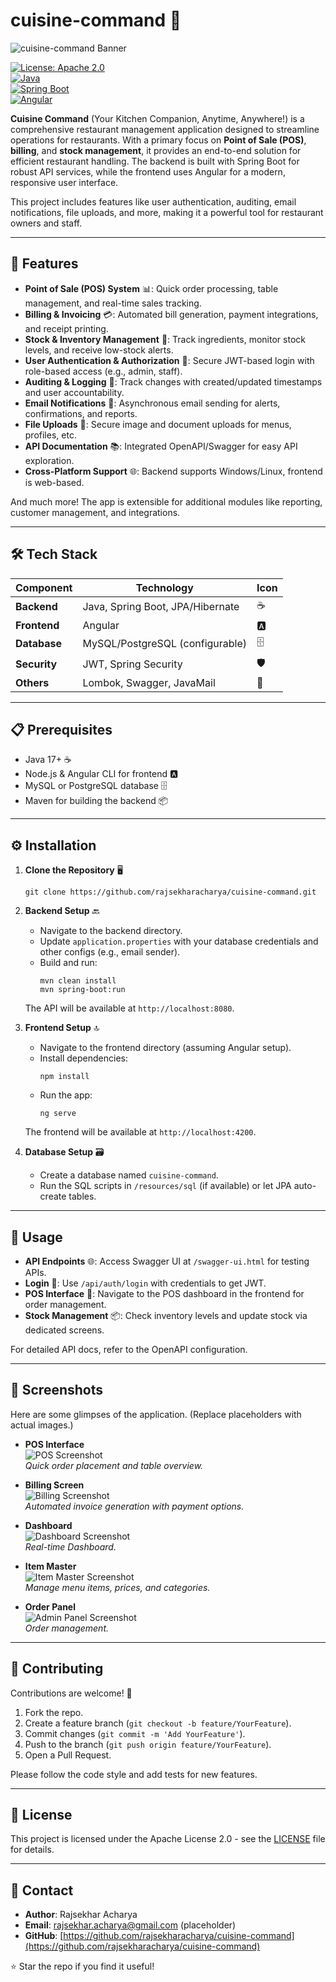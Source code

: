 # cuisine-command 🍲

![cuisine-command Banner](https://img.shields.io/badge/Cuisine%20Command-Your%20Kitchen%20Companion-brightgreen?style=for-the-badge&logo=appveyor) 

[![License: Apache 2.0](https://img.shields.io/badge/License-Apache%202.0-blue.svg?style=flat-square)](https://opensource.org/licenses/Apache-2.0)  
[![Java](https://img.shields.io/badge/Java-17+-orange?style=flat-square&logo=java)](https://www.java.com/)  
[![Spring Boot](https://img.shields.io/badge/Spring%20Boot-3.x-green?style=flat-square&logo=spring)](https://spring.io/projects/spring-boot)  
[![Angular](https://img.shields.io/badge/Angular-19+-red?style=flat-square&logo=angular)](https://angular.io/)  

**Cuisine Command** (Your Kitchen Companion, Anytime, Anywhere!) is a comprehensive restaurant management application designed to streamline operations for restaurants. With a primary focus on **Point of Sale (POS)**, **billing**, and **stock management**, it provides an end-to-end solution for efficient restaurant handling. The backend is built with Spring Boot for robust API services, while the frontend uses Angular for a modern, responsive user interface.

This project includes features like user authentication, auditing, email notifications, file uploads, and more, making it a powerful tool for restaurant owners and staff.

---

## 🚀 Features

- **Point of Sale (POS) System** 📊: Quick order processing, table management, and real-time sales tracking.
- **Billing & Invoicing** 💳: Automated bill generation, payment integrations, and receipt printing.
- **Stock & Inventory Management** 🛒: Track ingredients, monitor stock levels, and receive low-stock alerts.
- **User Authentication & Authorization** 🔐: Secure JWT-based login with role-based access (e.g., admin, staff).
- **Auditing & Logging** 📝: Track changes with created/updated timestamps and user accountability.
- **Email Notifications** 📧: Asynchronous email sending for alerts, confirmations, and reports.
- **File Uploads** 📁: Secure image and document uploads for menus, profiles, etc.
- **API Documentation** 📚: Integrated OpenAPI/Swagger for easy API exploration.
- **Cross-Platform Support** 🌐: Backend supports Windows/Linux, frontend is web-based.

And much more! The app is extensible for additional modules like reporting, customer management, and integrations.

---

## 🛠️ Tech Stack

| Component     | Technology                  | Icon |
|---------------|-----------------------------|------|
| **Backend**  | Java, Spring Boot, JPA/Hibernate | ☕ |
| **Frontend** | Angular                     | 🅰️ |
| **Database** | MySQL/PostgreSQL (configurable) | 🗄️ |
| **Security** | JWT, Spring Security        | 🛡️ |
| **Others**   | Lombok, Swagger, JavaMail   | 🔧 |

---

## 📋 Prerequisites

- Java 17+ ☕
- Node.js & Angular CLI for frontend 🅰️
- MySQL or PostgreSQL database 🗄️
- Maven for building the backend 📦

---

## ⚙️ Installation

1. **Clone the Repository** 🖥️  
   ```
   git clone https://github.com/rajsekharacharya/cuisine-command.git
   ```

2. **Backend Setup** 🔙  
   - Navigate to the backend directory.  
   - Update `application.properties` with your database credentials and other configs (e.g., email sender).  
   - Build and run:  
     ```
     mvn clean install
     mvn spring-boot:run
     ```  
   The API will be available at `http://localhost:8080`.

3. **Frontend Setup** 🔝  
   - Navigate to the frontend directory (assuming Angular setup).  
   - Install dependencies:  
     ```
     npm install
     ```  
   - Run the app:  
     ```
     ng serve
     ```  
   The frontend will be available at `http://localhost:4200`.

4. **Database Setup** 🗃️  
   - Create a database named `cuisine-command`.  
   - Run the SQL scripts in `/resources/sql` (if available) or let JPA auto-create tables.

---

## 📖 Usage

- **API Endpoints** 🌐: Access Swagger UI at `/swagger-ui.html` for testing APIs.
- **Login** 🔑: Use `/api/auth/login` with credentials to get JWT.
- **POS Interface** 📱: Navigate to the POS dashboard in the frontend for order management.
- **Stock Management** 📦: Check inventory levels and update stock via dedicated screens.

For detailed API docs, refer to the OpenAPI configuration.

---

## 📸 Screenshots

Here are some glimpses of the application. (Replace placeholders with actual images.)

- **POS Interface**  
  ![POS Screenshot](screenshots/pos.png)  
  *Quick order placement and table overview.*

- **Billing Screen**  
  ![Billing Screenshot](screenshots/billing.png)  
  *Automated invoice generation with payment options.*

- **Dashboard**  
  ![Dashboard Screenshot](screenshots/dashboard.png)  
  *Real-time Dashboard.*

- **Item Master**  
  ![Item Master Screenshot](screenshots/item.png)  
  *Manage menu items, prices, and categories.*

- **Order Panel**  
  ![Admin Panel Screenshot](screenshots/order.png)  
  *Order management.*

---

## 🤝 Contributing

Contributions are welcome! 🎉  
1. Fork the repo.  
2. Create a feature branch (`git checkout -b feature/YourFeature`).  
3. Commit changes (`git commit -m 'Add YourFeature'`).  
4. Push to the branch (`git push origin feature/YourFeature`).  
5. Open a Pull Request.

Please follow the code style and add tests for new features.

---

## 📄 License

This project is licensed under the Apache License 2.0 - see the [LICENSE](LICENSE) file for details.

---

## 📧 Contact
- **Author**: Rajsekhar Acharya
- **Email**: rajsekhar.acharya@gmail.com (placeholder)
- **GitHub**: [https://github.com/rajsekharacharya/cuisine-command](https://github.com/rajsekharacharya/cuisine-command)

⭐ Star the repo if you find it useful!